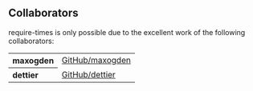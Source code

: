 ## Collaborators

require-times is only possible due to the excellent work of the following collaborators:

<table><tbody><tr><th align="left">maxogden</th><td><a href="https://github.com/maxogden">GitHub/maxogden</a></td></tr>
<tr><th align="left">dettier</th><td><a href="https://github.com/dettier">GitHub/dettier</a></td></tr>
</tbody></table>
